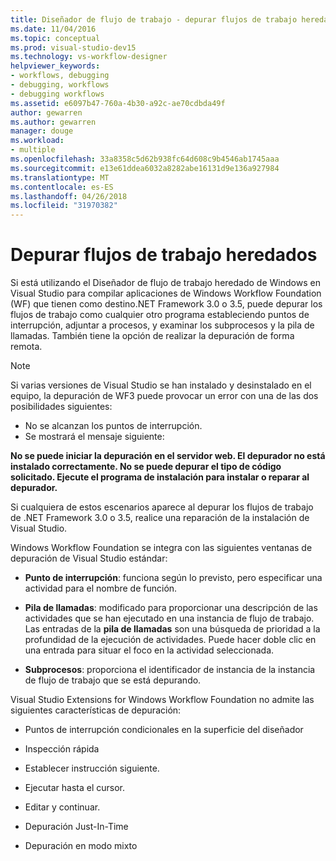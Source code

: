 ```yaml
---
title: Diseñador de flujo de trabajo - depurar flujos de trabajo heredado
ms.date: 11/04/2016
ms.topic: conceptual
ms.prod: visual-studio-dev15
ms.technology: vs-workflow-designer
helpviewer_keywords:
- workflows, debugging
- debugging, workflows
- debugging workflows
ms.assetid: e6097b47-760a-4b30-a92c-ae70cdbda49f
author: gewarren
ms.author: gewarren
manager: douge
ms.workload:
- multiple
ms.openlocfilehash: 33a8358c5d62b938fc64d608c9b4546ab1745aaa
ms.sourcegitcommit: e13e61ddea6032a8282abe16131d9e136a927984
ms.translationtype: MT
ms.contentlocale: es-ES
ms.lasthandoff: 04/26/2018
ms.locfileid: "31970382"
---
```

# <a name="debugging-legacy-workflows"></a>Depurar flujos de trabajo heredados

Si está utilizando el Diseñador de flujo de trabajo heredado de Windows en Visual Studio para compilar aplicaciones de Windows Workflow Foundation (WF) que tienen como destino.NET Framework 3.0 o 3.5, puede depurar los flujos de trabajo como cualquier otro programa estableciendo puntos de interrupción, adjuntar a procesos, y examinar los subprocesos y la pila de llamadas. También tiene la opción de realizar la depuración de forma remota.

> [!NOTE]
> Si varias versiones de Visual Studio se han instalado y desinstalado en el equipo, la depuración de WF3 puede provocar un error con una de las dos posibilidades siguientes:
>
> -   No se alcanzan los puntos de interrupción.
> -   Se mostrará el mensaje siguiente:
>
> **No se puede iniciar la depuración en el servidor web. El depurador no está instalado correctamente.  No se puede depurar el tipo de código solicitado.  Ejecute el programa de instalación para instalar o reparar al depurador.**
>
> Si cualquiera de estos escenarios aparece al depurar los flujos de trabajo de .NET Framework 3.0 o 3.5, realice una reparación de la instalación de Visual Studio.

 Windows Workflow Foundation se integra con las siguientes ventanas de depuración de Visual Studio estándar:

-   **Punto de interrupción**: funciona según lo previsto, pero especificar una actividad para el nombre de función.

-   **Pila de llamadas**: modificado para proporcionar una descripción de las actividades que se han ejecutado en una instancia de flujo de trabajo. Las entradas de la **pila de llamadas** son una búsqueda de prioridad a la profundidad de la ejecución de actividades. Puede hacer doble clic en una entrada para situar el foco en la actividad seleccionada.

-   **Subprocesos**: proporciona el identificador de instancia de la instancia de flujo de trabajo que se está depurando.

 Visual Studio Extensions for Windows Workflow Foundation no admite las siguientes características de depuración:

-   Puntos de interrupción condicionales en la superficie del diseñador

-   Inspección rápida

-   Establecer instrucción siguiente.

-   Ejecutar hasta el cursor.

-   Editar y continuar.

-   Depuración Just-In-Time

-   Depuración en modo mixto